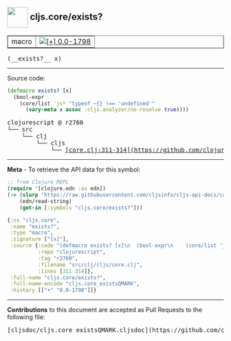 ## <img width="48px" valign="middle" src="http://i.imgur.com/Hi20huC.png"> cljs.core/exists?

 <table border="1">
<tr>

<td>macro</td>
<td><a href="https://github.com/cljsinfo/cljs-api-docs/tree/0.0-1798"><img valign="middle" alt="[+] 0.0-1798" src="https://img.shields.io/badge/+-0.0--1798-lightgrey.svg"></a> </td>
</tr>
</table>

 <samp>
(__exists?__ x)<br>
</samp>

---





Source code:

```clj
(defmacro exists? [x]
  (bool-expr
    (core/list 'js* "typeof ~{} !== 'undefined'"
      (vary-meta x assoc :cljs.analyzer/no-resolve true))))
```

 <pre>
clojurescript @ r2760
└── src
    └── clj
        └── cljs
            └── <ins>[core.clj:311-314](https://github.com/clojure/clojurescript/blob/r2760/src/clj/cljs/core.clj#L311-L314)</ins>
</pre>


---

__Meta__ - To retrieve the API data for this symbol:

```clj
;; from Clojure REPL
(require '[clojure.edn :as edn])
(-> (slurp "https://raw.githubusercontent.com/cljsinfo/cljs-api-docs/catalog/cljs-api.edn")
    (edn/read-string)
    (get-in [:symbols "cljs.core/exists?"]))
```

```clj
{:ns "cljs.core",
 :name "exists?",
 :type "macro",
 :signature ["[x]"],
 :source {:code "(defmacro exists? [x]\n  (bool-expr\n    (core/list 'js* \"typeof ~{} !== 'undefined'\"\n      (vary-meta x assoc :cljs.analyzer/no-resolve true))))",
          :repo "clojurescript",
          :tag "r2760",
          :filename "src/clj/cljs/core.clj",
          :lines [311 314]},
 :full-name "cljs.core/exists?",
 :full-name-encode "cljs.core_existsQMARK",
 :history [["+" "0.0-1798"]]}

```

---

__Contributions__ to this document are accepted as Pull Requests to the following file:

 <pre>
[cljsdoc/cljs.core_existsQMARK.cljsdoc](https://github.com/cljsinfo/cljs-api-docs/blob/master/cljsdoc/cljs.core_existsQMARK.cljsdoc)
</pre>

